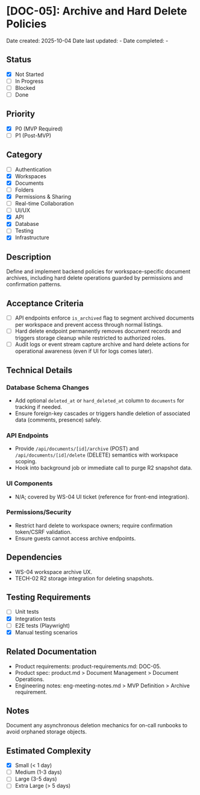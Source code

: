 # [DOC-05]: Archive and Hard Delete Policies

Date created: 2025-10-04
Date last updated: -
Date completed: -

## Status

- [x] Not Started
- [ ] In Progress
- [ ] Blocked
- [ ] Done

## Priority

- [x] P0 (MVP Required)
- [ ] P1 (Post-MVP)

## Category

- [ ] Authentication
- [x] Workspaces
- [x] Documents
- [ ] Folders
- [x] Permissions & Sharing
- [ ] Real-time Collaboration
- [ ] UI/UX
- [x] API
- [x] Database
- [ ] Testing
- [x] Infrastructure

## Description

Define and implement backend policies for workspace-specific document archives, including hard delete operations guarded by permissions and confirmation patterns.

## Acceptance Criteria

- [ ] API endpoints enforce `is_archived` flag to segment archived documents per workspace and prevent access through normal listings.
- [ ] Hard delete endpoint permanently removes document records and triggers storage cleanup while restricted to authorized roles.
- [ ] Audit logs or event stream capture archive and hard delete actions for operational awareness (even if UI for logs comes later).

## Technical Details

### Database Schema Changes

- Add optional `deleted_at` or `hard_deleted_at` column to `documents` for tracking if needed.
- Ensure foreign-key cascades or triggers handle deletion of associated data (comments, presence) safely.

### API Endpoints

- Provide `/api/documents/[id]/archive` (POST) and `/api/documents/[id]/delete` (DELETE) semantics with workspace scoping.
- Hook into background job or immediate call to purge R2 snapshot data.

### UI Components

- N/A; covered by WS-04 UI ticket (reference for front-end integration).

### Permissions/Security

- Restrict hard delete to workspace owners; require confirmation token/CSRF validation.
- Ensure guests cannot access archive endpoints.

## Dependencies

- WS-04 workspace archive UX.
- TECH-02 R2 storage integration for deleting snapshots.

## Testing Requirements

- [ ] Unit tests
- [x] Integration tests
- [ ] E2E tests (Playwright)
- [x] Manual testing scenarios

## Related Documentation

- Product requirements: product-requirements.md: DOC-05.
- Product spec: product.md > Document Management > Document Operations.
- Engineering notes: eng-meeting-notes.md > MVP Definition > Archive requirement.

## Notes

Document any asynchronous deletion mechanics for on-call runbooks to avoid orphaned storage objects.

## Estimated Complexity

- [x] Small (< 1 day)
- [ ] Medium (1-3 days)
- [ ] Large (3-5 days)
- [ ] Extra Large (> 5 days)
